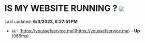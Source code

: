 # IS MY WEBSITE RUNNING ? [![](https://img.shields.io/static/v1?label=Sponsor&message=%E2%9D%A4&logo=GitHub&color=%23fe8e86)](https://github.com/sponsors/<username>)

Last updated: **6/3/2023, 6:27:51 PM**

- `GET` [https://youssefservice.me](https://youssefservice.me) - **Up** (986ms)
